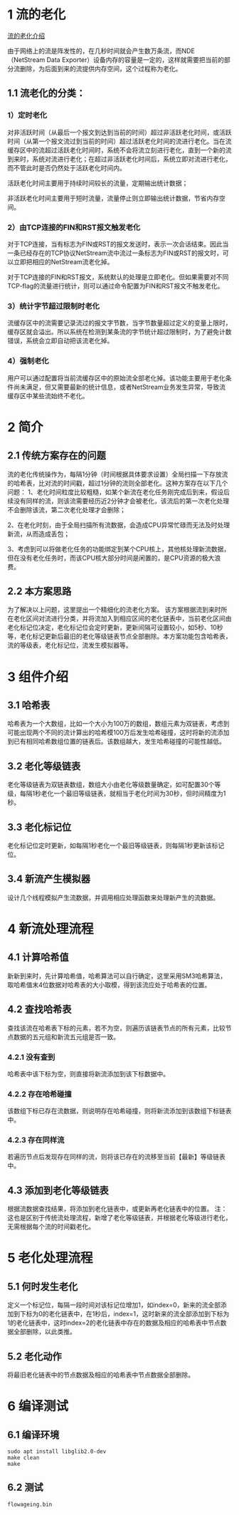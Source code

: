 # 1 流的老化
[流的老化介绍](https://support.huawei.com/enterprise/zh/doc/EDOC1100055170/268a1162)

由于网络上的流是阵发性的，在几秒时间就会产生数万条流，而NDE（NetStream Data Exporter）设备内存的容量是一定的，这样就需要把当前的部分流删除，为后面到来的流提供内存空间，这个过程称为老化。
## 1.1 流老化的分类：
### 1）定时老化
对非活跃时间（从最后一个报文到达到当前的时间）超过非活跃老化时间，或活跃时间（从第一个报文流过到当前的时间）超过活跃老化时间的流进行老化。当在流缓存区中的流超过活跃老化时间时，系统不会将流立刻进行老化，直到一个新的流到来时，系统对流进行老化；在超过非活跃老化时间后，系统立即对流进行老化，而不管此时是否仍然处于活跃老化时间内。

活跃老化时间主要用于持续时间较长的流量，定期输出统计数据；

非活跃老化时间主要用于短时流量，流量停止则立即输出统计数据，节省内存空间。
### 2）由TCP连接的FIN和RST报文触发老化
对于TCP连接，当有标志为FIN或RST的报文发送时，表示一次会话结束。因此当一条已经存在的TCP协议NetStream流中流过一条标志为FIN或RST的报文时，可以立即把相应的NetStream流老化掉。

对于TCP连接的FIN和RST报文，系统默认的处理是立即老化。但如果需要对不同TCP-flag的流量进行统计，则可以通过命令配置为FIN和RST报文不触发老化。
### 3）统计字节超过限制时老化
流缓存区中的流需要记录流过的报文字节数，当字节数量超过定义的变量上限时，缓存区就会溢出。所以系统在检测到某条流的字节统计超过限制时，为了避免计数错误，系统会立即自动把该流老化掉。
### 4）强制老化
用户可以通过配置将当前流缓存区中的原始流全部老化掉。该功能主要用于老化条件尚未满足，但又需要最新的统计信息，或者NetStream业务发生异常，导致流缓存区中某些流始终不老化。
# 2 简介
## 2.1 传统方案存在的问题
流的老化传统操作为，每隔1分钟（时间根据具体要求设置）全局扫描一下存放流的哈希表，比对流的时间戳，超过1分钟的流则全部老化。这种方案存在以下几个问题：
 1、老化时间粒度比较粗糙，如某个新流在老化任务刚完成后到来，假设后续没有同样的流，则该流需要经历近2分钟才会被老化，该流后的第一次老化处理不会删除该流，第二次老化处理才会删除；
 
 2、在老化时刻，由于全局扫描所有流数据，会造成CPU异常忙碌而无法及时处理新流，从而造成丢包；
 
 3、考虑到可以将做老化任务的功能绑定到某个CPU核上，其他核处理新流数据，但在没有老化任务时，而该CPU核大部分时间是闲置的，是CPU资源的极大浪费。
## 2.2 本方案思路
为了解决以上问题，这里提出一个精细化的流老化方案。
该方案根据流到来时所在老化区间对流进行分类，并将流加入到相应区间的老化链表中，当前老化区间由老化标记位决定，老化标记位会定时更新，更新间隔可设置较小，如5秒、10秒等，老化标记更新后最旧的老化等级链表节点全部删除。本方案功能包含哈希表，流的等级表，老化标记位，流发生模拟器等。
# 3 组件介绍
## 3.1 哈希表
哈希表为一个大数组，比如一个大小为100万的数组，数组元素为双链表，考虑到可能出现两个不同的流计算出的哈希模100万后发生哈希碰撞，这时将新的流添加到已有相同哈希数组位置的链表后。该数组越大，发生哈希碰撞的可能性越低。
## 3.2 老化等级链表
老化等级链表为双链表数组，数组大小由老化等级数量确定，如可配置30个等级，每隔1秒老化一个最旧等级链表，就相当于老化时间为30秒，但时间精度为1秒。
## 3.3 老化标记位
老化标记位定时更新，如每隔1秒老化一个最旧等级链表，则每隔1秒更新该标记位。
## 3.4 新流产生模拟器
设计几个线程模拟产生流数据，并调用相应处理函数来处理新产生的流数据。
# 4 新流处理流程
## 4.1 计算哈希值
新新到来时，先计算哈希值，哈希算法可以自行确定，这里采用SM3哈希算法，取哈希值末4位数据对哈希表的大小取模，得到该流应处于哈希表的位置。
## 4.2 查找哈希表
查找该流在哈希表下标的元素，若不为空，则遍历该链表节点的所有元素，比较节点数据的五元组和新流五元组是否一致。
### 4.2.1 没有查到
哈希表中该下标为空，则直接将新流添加到该下标数据中。
### 4.2.2 存在哈希碰撞
该数组下标已存在流数据，则说明存在哈希碰撞，则将新流添加到该数组下标链表中。
### 4.2.3 存在同样流
若遍历节点后发现存在同样的流，则将该已存在的流移至当前【最新】等级链表中。
## 4.3 添加到老化等级链表
根据流数据查找结果，将添加到老化链表中，或更新再老化链表中的位置。
注：这也是区别于传统流处理流程，新增了老化等级链表，并根据老化等级进行老化，无需根据每个流的时间戳老化。
# 5 老化处理流程
## 5.1 何时发生老化
定义一个标记位，每隔一段时间对该标记位增加1，如index=0，新来的流全部添加到下标为0的老化链表中，在1秒后，index=1，这时新来的流全部添加到下标为1的老化链表中，这时index=2的老化链表中存在的数据及相应的哈希表中节点数据全部删除，以此类推。
## 5.2 老化动作
将最旧老化链表中的节点数据及相应的哈希表中节点数据全部删除。
# 6 编译测试
## 6.1 编译环境
````
sudo apt install libglib2.0-dev
make clean
make
````
## 6.2 测试
````
flowageing.bin
````
